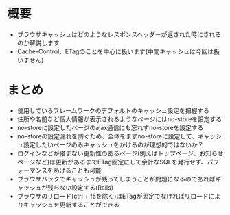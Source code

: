 # 概要
- ブラウザキャッシュはどのようなレスポンスヘッダーが返された時にされるのか解説します
- Cache-Control、ETagのことを中心に扱います(中間キャッシュは今回は扱いません)

# まとめ
- 使用しているフレームワークのデフォルトのキャッシュ設定を把握する
- 住所や名前など個人情報が表示されるようなページにはno-storeを設定する
- no-storeに設定したページのajax通信にも忘れずno-storeを設定する
- no-storeの設定漏れを防ぐため、全体をまずno-storeに設定して、キャッシュ設定したいページのみキャッシュをかけるのが理想的ではないか？
- ログインなどが絡まない更新性のあるページ(例えばトップページ、お知らせページなど)は更新があるまでETag固定にして余計なSQLを発行せず、パフォーマンスをあげることも可能
- ブラウザバックでキャッシュが残ってしまうことが問題になるのであればキャッシュが残らない設定する(Rails)
- ブラウザのリロード(ctrl + f5を除く)はETagが固定でなければリロードによりキャッシュを更新することができる
